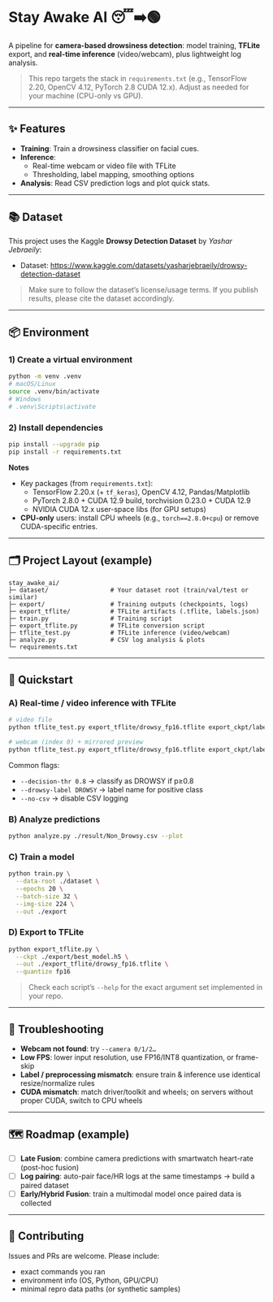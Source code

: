 # Stay Awake AI 😴➡️🟢

A pipeline for **camera-based drowsiness detection**: model training, **TFLite** export, and **real-time inference** (video/webcam), plus lightweight log analysis.

> This repo targets the stack in `requirements.txt` (e.g., TensorFlow 2.20, OpenCV 4.12, PyTorch 2.8 CUDA 12.x). Adjust as needed for your machine (CPU-only vs GPU).

---

## ✨ Features

- **Training**: Train a drowsiness classifier on facial cues.
- **Inference**:
  - Real-time webcam or video file with TFLite  
  - Thresholding, label mapping, smoothing options
- **Analysis**: Read CSV prediction logs and plot quick stats.

---

## 📚 Dataset

This project uses the Kaggle **Drowsy Detection Dataset** by *Yashar Jebraeily*:

- Dataset: https://www.kaggle.com/datasets/yasharjebraeily/drowsy-detection-dataset

> Make sure to follow the dataset’s license/usage terms. If you publish results, please cite the dataset accordingly.

---

## 📦 Environment

### 1) Create a virtual environment
```bash
python -m venv .venv
# macOS/Linux
source .venv/bin/activate
# Windows
# .venv\Scripts\activate
```

### 2) Install dependencies
```bash
pip install --upgrade pip
pip install -r requirements.txt
```

**Notes**
- Key packages (from `requirements.txt`):
  - TensorFlow 2.20.x (+ `tf_keras`), OpenCV 4.12, Pandas/Matplotlib
  - PyTorch 2.8.0 + CUDA 12.9 build, torchvision 0.23.0 + CUDA 12.9
  - NVIDIA CUDA 12.x user-space libs (for GPU setups)
- **CPU-only** users: install CPU wheels (e.g., `torch==2.8.0+cpu`) or remove CUDA-specific entries.

---

## 🗂️ Project Layout (example)

```
stay_awake_ai/
├─ dataset/                 # Your dataset root (train/val/test or similar)
├─ export/                  # Training outputs (checkpoints, logs)
├─ export_tflite/           # TFLite artifacts (.tflite, labels.json)
├─ train.py                 # Training script
├─ export_tflite.py         # TFLite conversion script
├─ tflite_test.py           # TFLite inference (video/webcam)
├─ analyze.py               # CSV log analysis & plots
└─ requirements.txt
```

---

## 🚀 Quickstart

### A) Real-time / video inference with **TFLite**
```bash
# video file
python tflite_test.py export_tflite/drowsy_fp16.tflite export_ckpt/labels.json input.mp4 --show

# webcam (index 0) + mirrored preview
python tflite_test.py export_tflite/drowsy_fp16.tflite export_ckpt/labels.json --camera 0 --show --flip
```
Common flags:
- `--decision-thr 0.8` → classify as DROWSY if p≥0.8  
- `--drowsy-label DROWSY` → label name for positive class  
- `--no-csv` → disable CSV logging

### B) Analyze predictions
```bash
python analyze.py ./result/Non_Drowsy.csv --plot
```

### C) Train a model
```bash
python train.py \
  --data-root ./dataset \
  --epochs 20 \
  --batch-size 32 \
  --img-size 224 \
  --out ./export
```

### D) Export to **TFLite**
```bash
python export_tflite.py \
  --ckpt ./export/best_model.h5 \
  --out ./export_tflite/drowsy_fp16.tflite \
  --quantize fp16
```

> Check each script’s `--help` for the exact argument set implemented in your repo.

---

## 🔧 Troubleshooting

- **Webcam not found**: try `--camera 0/1/2…`
- **Low FPS**: lower input resolution, use FP16/INT8 quantization, or frame-skip
- **Label / preprocessing mismatch**: ensure train & inference use identical resize/normalize rules
- **CUDA mismatch**: match driver/toolkit and wheels; on servers without proper CUDA, switch to CPU wheels

---

## 🗺️ Roadmap (example)

- [ ] **Late Fusion**: combine camera predictions with smartwatch heart-rate (post-hoc fusion)
- [ ] **Log pairing**: auto-pair face/HR logs at the same timestamps → build a paired dataset
- [ ] **Early/Hybrid Fusion**: train a multimodal model once paired data is collected

---

## 🤝 Contributing

Issues and PRs are welcome. Please include:
- exact commands you ran
- environment info (OS, Python, GPU/CPU)
- minimal repro data paths (or synthetic samples)
